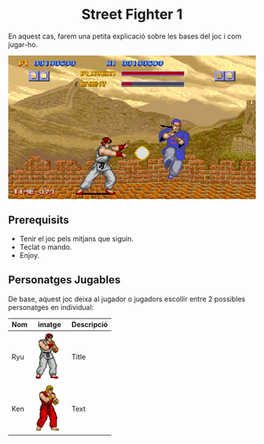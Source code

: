 <!-- start description -->
<h1 align="center"> Street Fighter 1 </h3>
<p>
En aquest cas, farem una petita explicació sobre les bases del joc i com jugar-ho. 
</p>
<img align="center" id="banner" src="img/Street-Fighter-1.png" />

<!-- end description -->

<!-- start prerequisites -->
## Prerequisits
- Tenir el joc pels mitjans que siguin.
- Teclat o mando.
- Enjoy.

<!-- end prerequisites -->

<!-- Característiques -->

## Personatges Jugables

De base, aquest joc deixa al jugador o jugadors escollir entre 2 possibles personatges en individual:

| Nom | imatge | Descripció |
| ----------- | ----------- | ----------- |
| Ryu | <img id="ken" src="img/ryu.webp" /> | Title |
| Ken | <img id="ken" src="img/ken.webp" /> | Text |


<!-- End característiques -->
